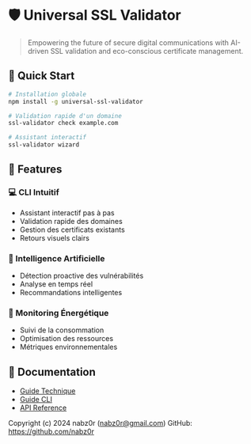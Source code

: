 # 🛡️ Universal SSL Validator

> Empowering the future of secure digital communications with AI-driven SSL validation and eco-conscious certificate management.

## 🚀 Quick Start

```bash
# Installation globale
npm install -g universal-ssl-validator

# Validation rapide d'un domaine
ssl-validator check example.com

# Assistant interactif
ssl-validator wizard
```

## 🌟 Features

### 💻 CLI Intuitif
- Assistant interactif pas à pas
- Validation rapide des domaines
- Gestion des certificats existants
- Retours visuels clairs

### 🤖 Intelligence Artificielle
- Détection proactive des vulnérabilités
- Analyse en temps réel
- Recommandations intelligentes

### 🌿 Monitoring Énergétique
- Suivi de la consommation
- Optimisation des ressources
- Métriques environnementales

## 📖 Documentation

- [Guide Technique](docs/TECHNICAL.md)
- [Guide CLI](docs/CLI.md)
- [API Reference](docs/API.md)

Copyright (c) 2024 nabz0r (nabz0r@gmail.com)
GitHub: https://github.com/nabz0r